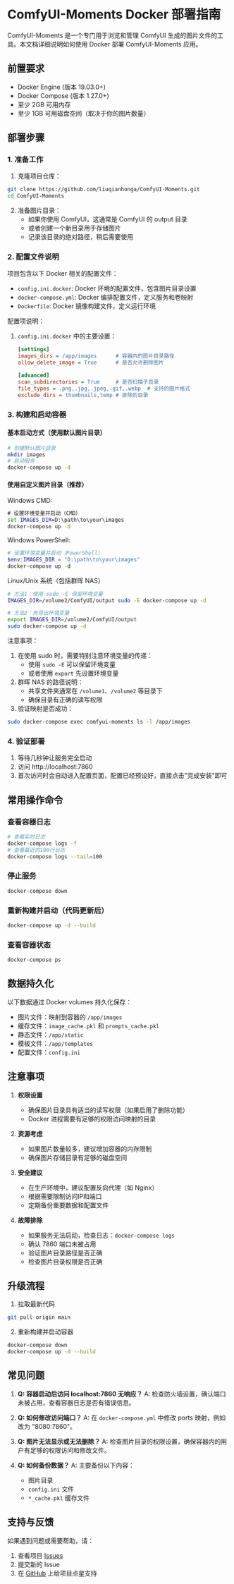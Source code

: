 # ComfyUI-Moments Docker 部署指南

ComfyUI-Moments 是一个专门用于浏览和管理 ComfyUI 生成的图片文件的工具。本文档详细说明如何使用 Docker 部署 ComfyUI-Moments 应用。

## 前置要求

- Docker Engine (版本 19.03.0+)
- Docker Compose (版本 1.27.0+)
- 至少 2GB 可用内存
- 至少 1GB 可用磁盘空间（取决于你的图片数量）

## 部署步骤

### 1. 准备工作

1. 克隆项目仓库：
```bash
git clone https://github.com/liuqianhonga/ComfyUI-Moments.git
cd ComfyUI-Moments
```

2. 准备图片目录：
   - 如果你使用 ComfyUI，这通常是 ComfyUI 的 output 目录
   - 或者创建一个新目录用于存储图片
   - 记录该目录的绝对路径，稍后需要使用

### 2. 配置文件说明

项目包含以下 Docker 相关的配置文件：
- `config.ini.docker`: Docker 环境的配置文件，包含图片目录设置
- `docker-compose.yml`: Docker 编排配置文件，定义服务和卷映射
- `Dockerfile`: Docker 镜像构建文件，定义运行环境

配置项说明：
1. `config.ini.docker` 中的主要设置：
   ```ini
   [settings]
   images_dirs = /app/images      # 容器内的图片目录路径
   allow_delete_image = True      # 是否允许删除图片

   [advanced]
   scan_subdirectories = True     # 是否扫描子目录
   file_types = .png,.jpg,.jpeg,.gif,.webp  # 支持的图片格式
   exclude_dirs = thumbnails,temp # 排除的目录
   ```

### 3. 构建和启动容器

#### 基本启动方式（使用默认图片目录）
```bash
# 创建默认图片目录
mkdir images
# 启动服务
docker-compose up -d
```

#### 使用自定义图片目录（推荐）

Windows CMD:
```cmd
# 设置环境变量并启动（CMD）
set IMAGES_DIR=D:\path\to\your\images
docker-compose up -d
```

Windows PowerShell:
```powershell
# 设置环境变量并启动（PowerShell）
$env:IMAGES_DIR = "D:\path\to\your\images"
docker-compose up -d
```

Linux/Unix 系统（包括群晖 NAS）
```bash
# 方法1：使用 sudo -E 保留环境变量
IMAGES_DIR=/volume2/ComfyUI/output sudo -E docker-compose up -d

# 方法2：先导出环境变量
export IMAGES_DIR=/volume2/ComfyUI/output
sudo docker-compose up -d
```

注意事项：
1. 在使用 sudo 时，需要特别注意环境变量的传递：
   - 使用 `sudo -E` 可以保留环境变量
   - 或者使用 `export` 先设置环境变量
2. 群晖 NAS 的路径说明：
   - 共享文件夹通常在 `/volume1`、`/volume2` 等目录下
   - 确保目录有正确的读写权限
3. 验证映射是否成功：
```bash
sudo docker-compose exec comfyui-moments ls -l /app/images
```

### 4. 验证部署

1. 等待几秒钟让服务完全启动
2. 访问 http://localhost:7860 
3. 首次访问时会自动进入配置页面，配置已经预设好，直接点击"完成安装"即可

## 常用操作命令

### 查看容器日志
```bash
# 查看实时日志
docker-compose logs -f
# 查看最近的100行日志
docker-compose logs --tail=100
```

### 停止服务
```bash
docker-compose down
```

### 重新构建并启动（代码更新后）
```bash
docker-compose up -d --build
```

### 查看容器状态
```bash
docker-compose ps
```

## 数据持久化

以下数据通过 Docker volumes 持久化保存：
- 图片文件：映射到容器的 `/app/images`
- 缓存文件：`image_cache.pkl` 和 `prompts_cache.pkl`
- 静态文件：`/app/static`
- 模板文件：`/app/templates`
- 配置文件：`config.ini`

## 注意事项

1. **权限设置**
   - 确保图片目录具有适当的读写权限（如果启用了删除功能）
   - Docker 进程需要有足够的权限访问映射的目录

2. **资源考虑**
   - 如果图片数量较多，建议增加容器的内存限制
   - 确保图片存储目录有足够的磁盘空间

3. **安全建议**
   - 在生产环境中，建议配置反向代理（如 Nginx）
   - 根据需要限制访问IP和端口
   - 定期备份重要数据和配置文件

4. **故障排除**
   - 如果服务无法启动，检查日志：`docker-compose logs`
   - 确认 7860 端口未被占用
   - 验证图片目录路径是否正确
   - 检查图片目录权限是否正确

## 升级流程

1. 拉取最新代码
```bash
git pull origin main
```

2. 重新构建并启动容器
```bash
docker-compose down
docker-compose up -d --build
```

## 常见问题

1. **Q: 容器启动后访问 localhost:7860 无响应？**
   A: 检查防火墙设置，确认端口未被占用，查看容器日志是否有错误信息。

2. **Q: 如何修改访问端口？**
   A: 在 `docker-compose.yml` 中修改 ports 映射，例如改为 "8080:7860"。

3. **Q: 图片无法显示或无法删除？**
   A: 检查图片目录的权限设置，确保容器内的用户有足够的权限访问和修改文件。

4. **Q: 如何备份数据？**
   A: 主要备份以下内容：
   - 图片目录
   - `config.ini` 文件
   - `*_cache.pkl` 缓存文件

## 支持与反馈

如果遇到问题或需要帮助，请：
1. 查看项目 [Issues](https://github.com/liuqianhonga/ComfyUI-Moments/issues)
2. 提交新的 Issue
3. 在 [GitHub](https://github.com/liuqianhonga/ComfyUI-Moments) 上给项目点星支持

